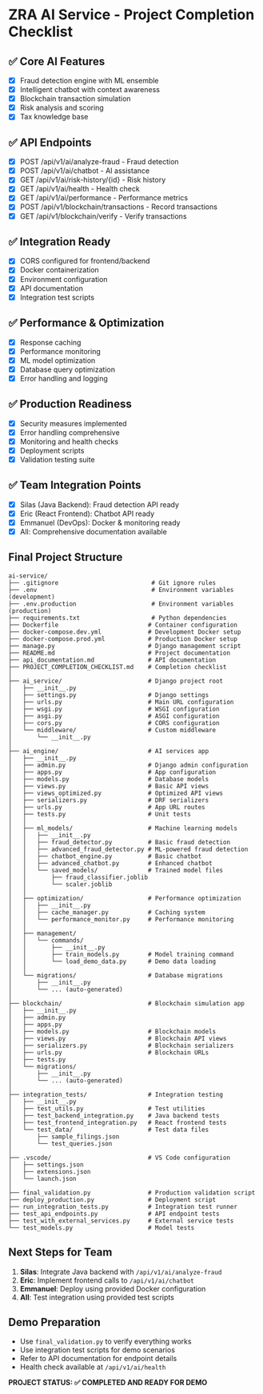 # ZRA AI Service - Project Completion Checklist

## ✅ Core AI Features
- [x] Fraud detection engine with ML ensemble
- [x] Intelligent chatbot with context awareness
- [x] Blockchain transaction simulation
- [x] Risk analysis and scoring
- [x] Tax knowledge base

## ✅ API Endpoints
- [x] POST /api/v1/ai/analyze-fraud - Fraud detection
- [x] POST /api/v1/ai/chatbot - AI assistance
- [x] GET /api/v1/ai/risk-history/{id} - Risk history
- [x] GET /api/v1/ai/health - Health check
- [x] GET /api/v1/ai/performance - Performance metrics
- [x] POST /api/v1/blockchain/transactions - Record transactions
- [x] GET /api/v1/blockchain/verify - Verify transactions

## ✅ Integration Ready
- [x] CORS configured for frontend/backend
- [x] Docker containerization
- [x] Environment configuration
- [x] API documentation
- [x] Integration test scripts

## ✅ Performance & Optimization
- [x] Response caching
- [x] Performance monitoring
- [x] ML model optimization
- [x] Database query optimization
- [x] Error handling and logging

## ✅ Production Readiness
- [x] Security measures implemented
- [x] Error handling comprehensive
- [x] Monitoring and health checks
- [x] Deployment scripts
- [x] Validation testing suite

## ✅ Team Integration Points
- [x] Silas (Java Backend): Fraud detection API ready
- [x] Eric (React Frontend): Chatbot API ready
- [x] Emmanuel (DevOps): Docker & monitoring ready
- [x] All: Comprehensive documentation available

## Final Project Structure
```
ai-service/
├── .gitignore                          # Git ignore rules
├── .env                                # Environment variables (development)
├── .env.production                     # Environment variables (production)
├── requirements.txt                    # Python dependencies
├── Dockerfile                         # Container configuration
├── docker-compose.dev.yml             # Development Docker setup
├── docker-compose.prod.yml            # Production Docker setup
├── manage.py                          # Django management script
├── README.md                          # Project documentation
├── api_documentation.md               # API documentation
├── PROJECT_COMPLETION_CHECKLIST.md    # Completion checklist
│
├── ai_service/                        # Django project root
│   ├── __init__.py
│   ├── settings.py                    # Django settings
│   ├── urls.py                        # Main URL configuration
│   ├── wsgi.py                        # WSGI configuration
│   ├── asgi.py                        # ASGI configuration
│   ├── cors.py                        # CORS configuration
│   └── middleware/                    # Custom middleware
│       └── __init__.py
│
├── ai_engine/                         # AI services app
│   ├── __init__.py
│   ├── admin.py                       # Django admin configuration
│   ├── apps.py                        # App configuration
│   ├── models.py                      # Database models
│   ├── views.py                       # Basic API views
│   ├── views_optimized.py             # Optimized API views
│   ├── serializers.py                 # DRF serializers
│   ├── urls.py                        # App URL routes
│   ├── tests.py                       # Unit tests
│   │
│   ├── ml_models/                     # Machine learning models
│   │   ├── __init__.py
│   │   ├── fraud_detector.py          # Basic fraud detection
│   │   ├── advanced_fraud_detector.py # ML-powered fraud detection
│   │   ├── chatbot_engine.py          # Basic chatbot
│   │   ├── advanced_chatbot.py        # Enhanced chatbot
│   │   └── saved_models/              # Trained model files
│   │       ├── fraud_classifier.joblib
│   │       └── scaler.joblib
│   │
│   ├── optimization/                  # Performance optimization
│   │   ├── __init__.py
│   │   ├── cache_manager.py           # Caching system
│   │   └── performance_monitor.py     # Performance monitoring
│   │
│   ├── management/
│   │   └── commands/
│   │       ├── __init__.py
│   │       ├── train_models.py        # Model training command
│   │       └── load_demo_data.py      # Demo data loading
│   │
│   └── migrations/                    # Database migrations
│       ├── __init__.py
│       └── ... (auto-generated)
│
├── blockchain/                        # Blockchain simulation app
│   ├── __init__.py
│   ├── admin.py
│   ├── apps.py
│   ├── models.py                      # Blockchain models
│   ├── views.py                       # Blockchain API views
│   ├── serializers.py                 # Blockchain serializers
│   ├── urls.py                        # Blockchain URLs
│   ├── tests.py
│   └── migrations/
│       ├── __init__.py
│       └── ... (auto-generated)
│
├── integration_tests/                 # Integration testing
│   ├── __init__.py
│   ├── test_utils.py                  # Test utilities
│   ├── test_backend_integration.py    # Java backend tests
│   ├── test_frontend_integration.py   # React frontend tests
│   └── test_data/                     # Test data files
│       ├── sample_filings.json
│       └── test_queries.json
│
├── .vscode/                           # VS Code configuration
│   ├── settings.json
│   ├── extensions.json
│   └── launch.json
│
├── final_validation.py                # Production validation script
├── deploy_production.py               # Deployment script
├── run_integration_tests.py           # Integration test runner
├── test_api_endpoints.py              # API endpoint tests
├── test_with_external_services.py     # External service tests
└── test_models.py                     # Model tests
```


## Next Steps for Team
1. **Silas**: Integrate Java backend with `/api/v1/ai/analyze-fraud`
2. **Eric**: Implement frontend calls to `/api/v1/ai/chatbot`
3. **Emmanuel**: Deploy using provided Docker configuration
4. **All**: Test integration using provided test scripts

## Demo Preparation
- Use `final_validation.py` to verify everything works
- Use integration test scripts for demo scenarios
- Refer to API documentation for endpoint details
- Health check available at `/api/v1/ai/health`

**PROJECT STATUS: ✅ COMPLETED AND READY FOR DEMO**
